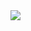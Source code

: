  <img align="center" src="https://github.com/user-attachments/assets/dbf69261-d083-4e9a-a56d-db81f1852487" />
